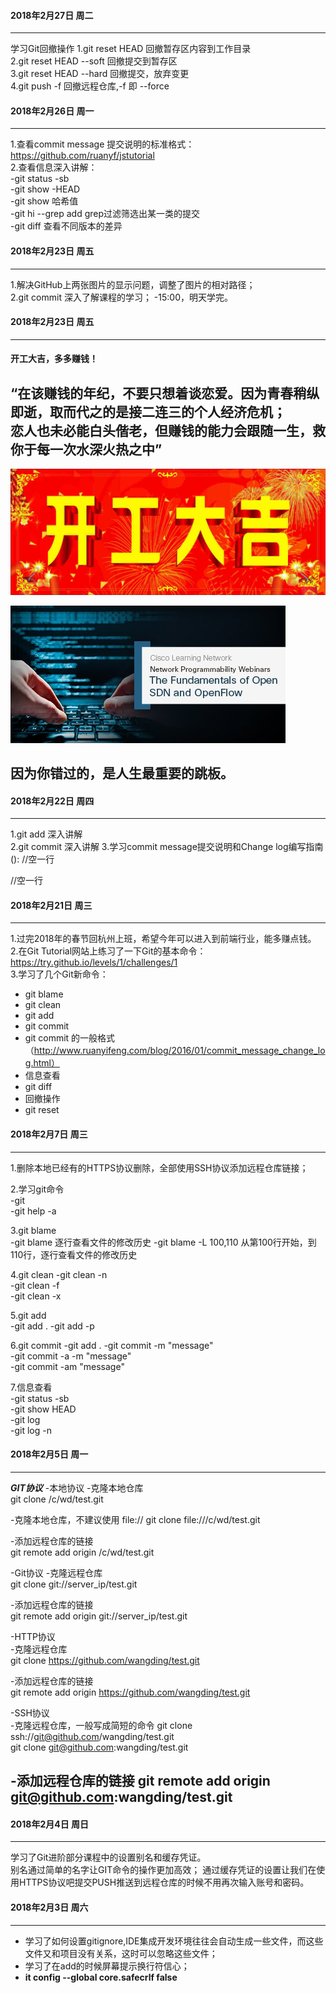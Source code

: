 #### 2018年2月27日 周二 ####
---
学习Git回撤操作
1.git reset HEAD 回撤暂存区内容到工作目录   
2.git reset HEAD --soft 回撤提交到暂存区  
3.git reset HEAD --hard 回撤提交，放弃变更   
4.git push -f 回撤远程仓库,-f 即 --force   

#### 2018年2月26日 周一 ####
---
1.查看commit message 提交说明的标准格式：  
https://github.com/ruanyf/jstutorial   
2.查看信息深入讲解：  
-git status -sb  
-git show -HEAD  
-git show 哈希值  
-git hi --grep add grep过滤筛选出某一类的提交  
-git diff 查看不同版本的差异   

#### 2018年2月23日 周五 ####
---
1.解决GitHub上两张图片的显示问题，调整了图片的相对路径；  
2.git commit 深入了解课程的学习； -15:00，明天学完。   
 
#### 2018年2月23日 周五 ####
---
#### 开工大吉，多多赚钱！ ####
“在该赚钱的年纪，不要只想着谈恋爱。因为青春稍纵即逝，取而代之的是接二连三的个人经济危机；   
恋人也未必能白头偕老，但赚钱的能力会跟随一生，救你于每一次水深火热之中”   
---
![开工大吉](../images/11112.jpg)   

![软件攻城狮](../images/11111.jpg)  
        
  因为你错过的，是人生最重要的跳板。   
---

#### 2018年2月22日 周四 ####
---
1.git add 深入讲解  
2.git commit 深入讲解
3.学习commit message提交说明和Change log编写指南  
<type>(<scope>):<subject>
//空一行
<body>
//空一行
<footer>

#### 2018年2月21日 周三 ####
---
1.过完2018年的春节回杭州上班，希望今年可以进入到前端行业，能多赚点钱。  
2.在Git Tutorial网站上练习了一下Git的基本命令：https://try.github.io/levels/1/challenges/1  
3.学习了几个Git新命令：    
- git blame
- git clean
- git add  
- git commit  
- git commit 的一般格式  （http://www.ruanyifeng.com/blog/2016/01/commit_message_change_log.html）
- 信息查看  
- git diff  
- 回撤操作
- git reset   

#### 2018年2月7日 周三 ####
---
1.删除本地已经有的HTTPS协议删除，全部使用SSH协议添加远程仓库链接；   

2.学习git命令  
  -git  
  -git help -a  
  
3.git blame  
  -git blame 逐行查看文件的修改历史
  -git blame -L 100,110 <file name> 从第100行开始，到110行，逐行查看文件的修改历史   
  
4.git clean
  -git clean -n  
  -git clean -f  
  -git clean -x  
  
5.git add  
  -git add .
  -git add -p  
  
6.git commit
  -git add .
  -git commit -m "message"  
  -git commit -a -m "message"  
  -git commit -am "message"  
  
7.信息查看  
  -git status -sb  
  -git show HEAD  
  -git log  
  -git log -n  

#### 2018年2月5日  周一 ####
---
***GIT协议***
-本地协议
-克隆本地仓库  
git clone /c/wd/test.git  

-克隆本地仓库，不建议使用 file:// 
git clone file:///c/wd/test.git  

-添加远程仓库的链接  
git remote add origin /c/wd/test.git

-Git协议
-克隆远程仓库  
git clone git://server_ip/test.git  

-添加远程仓库的链接  
git remote add origin git://server_ip/test.git  

-HTTP协议  
-克隆远程仓库  
git clone https://github.com/wangding/test.git  

-添加远程仓库的链接  
git remote add origin https://github.com/wangding/test.git  

-SSH协议  
-克隆远程仓库，一般写成简短的命令 
git clone ssh://git@github.com/wangding/test.git  
git clone git@github.com:wangding/test.git  


-添加远程仓库的链接
git remote add origin git@github.com:wangding/test.git  
---
 

#### 2018年2月4日 周日  ####
---
学习了Git进阶部分课程中的设置别名和缓存凭证。  
别名通过简单的名字让GIT命令的操作更加高效；
通过缓存凭证的设置让我们在使用HTTPS协议吧提交PUSH推送到远程仓库的时候不用再次输入账号和密码。

#### 2018年2月3日 周六 ####
---
- 学习了如何设置gitignore,IDE集成开发环境往往会自动生成一些文件，而这些文件又和项目没有关系，这时可以忽略这些文件；
- 学习了在add的时候屏幕提示换行符信心；
- **it config --global core.safecrlf false**
